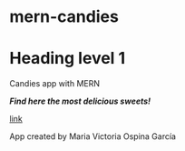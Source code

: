 # mern-candies
# Heading level 1
Candies app with MERN


***Find here the most delicious sweets!***

<a href="https://img.freepik.com/vector-gratis/conjunto-elementos-planos-dulces-caramelos_1284-34170.jpg?w=740&t=st=1669497425~exp=1669498025~hmac=bed124db74b044da1405de6b3f81613fcc9702c0bd49ac003d9ef00edb26c952">link</a>

App created by Maria Victoria Ospina García 

